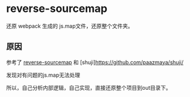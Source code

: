 # reverse-sourcemap
还原 webpack 生成的 js.map文件，还原整个文件夹。

## 原因
参考了 [reverse-sourcemap](https://github.com/davidkevork/reverse-sourcemap) 和 [shuji]https://github.com/paazmaya/shuji/

发现对有问题的js.map无法处理

所以，自己分析内部逻辑，自己实现，直接还原整个项目到out目录下。


